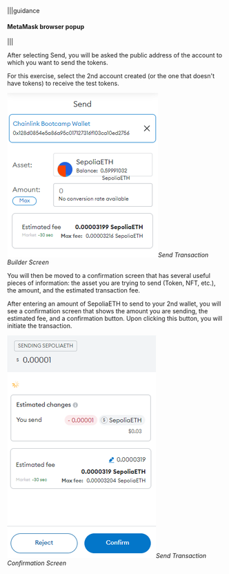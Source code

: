 |||guidance
#### MetaMask browser popup

|||


After selecting Send, you will be asked the public address of the account to which you want to send the tokens. 

For this exercise, select the 2nd account created (or the one that doesn't have tokens) to receive the test tokens.

![Send Transaction Builder Screen](.guides/img/02/image30.png "Send Transaction Builder Screen")*Send Transaction Builder Screen*

You will then be moved to a confirmation screen that has several useful pieces of information: the asset you are trying to send (Token, NFT, etc.), the amount, and the estimated transaction fee.

After entering an amount of SepoliaETH to send to your 2nd wallet, you will see a confirmation screen that shows the amount you are sending, the estimated fee, and a confirmation button. Upon clicking this button, you will initiate the transaction.

![Send Transaction Confirmation Screen](.guides/img/02/image31.png "Send Transaction Confirmation Screen")*Send Transaction Confirmation Screen*
